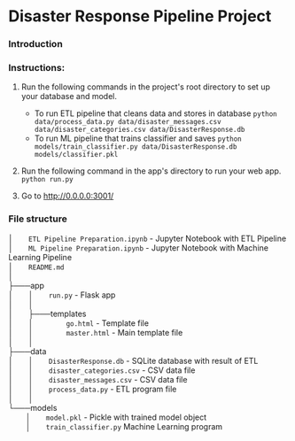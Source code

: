 # Disaster Response Pipeline Project

### Introduction



### Instructions:
1. Run the following commands in the project's root directory to set up your database and model.

    - To run ETL pipeline that cleans data and stores in database
        `python data/process_data.py data/disaster_messages.csv data/disaster_categories.csv data/DisasterResponse.db`
    - To run ML pipeline that trains classifier and saves
        `python models/train_classifier.py data/DisasterResponse.db models/classifier.pkl`

2. Run the following command in the app's directory to run your web app.
    `python run.py`

3. Go to http://0.0.0.0:3001/
### File structure
│&nbsp;&nbsp;&nbsp;&nbsp;&nbsp;&nbsp;&nbsp;`ETL Pipeline Preparation.ipynb` - Jupyter Notebook with ETL Pipeline<br/>
│&nbsp;&nbsp;&nbsp;&nbsp;&nbsp;&nbsp;&nbsp;`ML Pipeline Preparation.ipynb` - Jupyter Notebook with Machine Learning Pipeline<br/>
│&nbsp;&nbsp;&nbsp;&nbsp;&nbsp;&nbsp;&nbsp;`README.md`<br/>
│&nbsp;&nbsp;&nbsp;&nbsp;&nbsp;&nbsp;&nbsp;<br/>
├───app<br/>
│&nbsp;&nbsp;&nbsp;&nbsp;&nbsp;&nbsp;&nbsp;│&nbsp;&nbsp;&nbsp;&nbsp;&nbsp;&nbsp;&nbsp;`run.py` - Flask app<br/>
│&nbsp;&nbsp;&nbsp;&nbsp;&nbsp;&nbsp;&nbsp;│&nbsp;&nbsp;&nbsp;&nbsp;&nbsp;&nbsp;&nbsp;<br/>
│&nbsp;&nbsp;&nbsp;&nbsp;&nbsp;&nbsp;&nbsp;├───templates<br/>
│&nbsp;&nbsp;&nbsp;&nbsp;&nbsp;&nbsp;&nbsp;│&nbsp;&nbsp;&nbsp;&nbsp;&nbsp;&nbsp;&nbsp;&nbsp;&nbsp;&nbsp;&nbsp;&nbsp;&nbsp;&nbsp; `go.html` - Template file<br/>
│&nbsp;&nbsp;&nbsp;&nbsp;&nbsp;&nbsp;&nbsp;│&nbsp;&nbsp;&nbsp;&nbsp;&nbsp;&nbsp;&nbsp;&nbsp;&nbsp;&nbsp;&nbsp;&nbsp;&nbsp;&nbsp; `master.html` - Main template file<br/>
│&nbsp;&nbsp;&nbsp;&nbsp;&nbsp;&nbsp;&nbsp;│&nbsp;&nbsp;&nbsp;&nbsp;&nbsp;&nbsp;&nbsp;&nbsp;&nbsp;&nbsp;&nbsp;&nbsp;&nbsp;&nbsp; <br/>
├───data<br/>
│&nbsp;&nbsp;&nbsp;&nbsp;&nbsp;&nbsp;&nbsp;│&nbsp;&nbsp;&nbsp;&nbsp;&nbsp;&nbsp;&nbsp;`DisasterResponse.db` - SQLite database with result of ETL<br/>
│&nbsp;&nbsp;&nbsp;&nbsp;&nbsp;&nbsp;&nbsp;│&nbsp;&nbsp;&nbsp;&nbsp;&nbsp;&nbsp;&nbsp;`disaster_categories.csv` - CSV data file<br/>
│&nbsp;&nbsp;&nbsp;&nbsp;&nbsp;&nbsp;&nbsp;│&nbsp;&nbsp;&nbsp;&nbsp;&nbsp;&nbsp;&nbsp;`disaster_messages.csv` - CSV data file<br/>
│&nbsp;&nbsp;&nbsp;&nbsp;&nbsp;&nbsp;&nbsp;│&nbsp;&nbsp;&nbsp;&nbsp;&nbsp;&nbsp;&nbsp;`process_data.py` - ETL program file<br/>
│&nbsp;&nbsp;&nbsp;&nbsp;&nbsp;&nbsp;&nbsp;│&nbsp;&nbsp;&nbsp;&nbsp;&nbsp;&nbsp;&nbsp;<br/>
└───models<br/>
&nbsp;&nbsp;&nbsp;&nbsp;&nbsp;&nbsp;&nbsp; │&nbsp;&nbsp;&nbsp;&nbsp;&nbsp;&nbsp;&nbsp;`model.pkl` - Pickle with trained model object<br/>
&nbsp;&nbsp;&nbsp;&nbsp;&nbsp;&nbsp;&nbsp; │&nbsp;&nbsp;&nbsp;&nbsp;&nbsp;&nbsp;&nbsp;`train_classifier.py` Machine Learning program<br/>